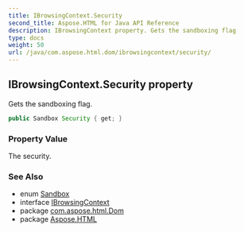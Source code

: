 ```yaml
---
title: IBrowsingContext.Security
second_title: Aspose.HTML for Java API Reference
description: IBrowsingContext property. Gets the sandboxing flag
type: docs
weight: 50
url: /java/com.aspose.html.dom/ibrowsingcontext/security/
---
```

## IBrowsingContext.Security property

Gets the sandboxing flag.

```java
public Sandbox Security { get; }
```

### Property Value

The security.

### See Also

* enum [Sandbox](../../../com.aspose.html/sandbox/)
* interface [IBrowsingContext](../)
* package [com.aspose.html.Dom](../../ibrowsingcontext/)
* package [Aspose.HTML](../../../)
